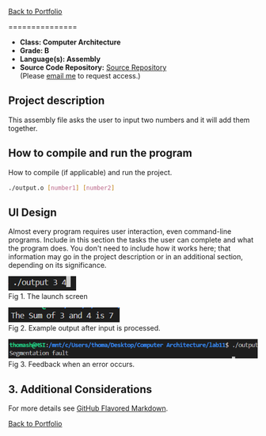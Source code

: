 [Back to Portfolio](./)


===============

-   **Class: Computer Architecture** 
-   **Grade: B** 
-   **Language(s): Assembly** 
-   **Source Code Repository:** [Source Repository](https://github.com/TWHamiltonJR/Assembly_Calculator)    
    (Please [email me](mailto:twhamilton@csustudent.net?subject=GitHub%20Access) to request access.)

## Project description

This assembly file asks the user to input two numbers and it will add them together.

## How to compile and run the program

How to compile (if applicable) and run the project.

```bash
./output.o [number1] [number2]
```

## UI Design

Almost every program requires user interaction, even command-line programs. Include in this section the tasks the user can complete and what the program does. You don't need to include how it works here; that information may go in the project description or in an additional section, depending on its significance.


![screenshot](images/launch4.PNG)  
Fig 1. The launch screen

![screenshot](images/output4.PNG)  
Fig 2. Example output after input is processed.

![screenshot](images/error4.PNG)  
Fig 3. Feedback when an error occurs.

## 3. Additional Considerations


For more details see [GitHub Flavored Markdown](https://guides.github.com/features/mastering-markdown/).

[Back to Portfolio](./)
